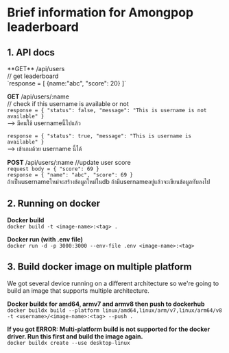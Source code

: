 <h1> Brief information for Amongpop leaderboard </h1>

<h2> 1. API docs </h2>
**GET** /api/users
<br>
// get leaderboard
<br>
`response = [ {name:"abc", "score": 20} ]` 

**GET**  /api/users/:name
<br>
// check if this username is available or not
<br>
`response = { "status": false, "message": "This is username is not available" }` 
<br>
--> มีคนใช้ usernameนี้ไปแล้ว


`response = { "status": true, "message": "This is username is available" }`
<br>
--> เข้าเกมด้วย username นี้ได้

**POST** /api/users/:name
//update user score
<br>
`request body = { "score": 69 }`
<br>
`response = { "name": "abc", "score": 69 }`
<br>
ถ้าเป็นusernameใหม่จะสร้างข้อมูลใหม่ในdb ถ้ามีusernameอยู่แล้วจะเขียนข้อมูลทับลงไป 

<h2> 2. Running on docker </h2>

**Docker build**
<br>
`docker build -t <image-name>:<tag> .`

**Docker run (with .env file)**
<br>
`docker run -d -p 3000:3000 --env-file .env <image-name>:<tag>`

<h2>3. Build docker image on multiple platform</h2>
<p>We got several device running on a different architecture so we're going to build an image that supports multiple architecture.</p>


**Docker buildx for amd64, armv7 and armv8 then push to dockerhub**
<br>
`docker buildx build --platform linux/amd64,linux/arm/v7,linux/arm64/v8 -t <username>/<image-name>:<tag> --push . `

**If you got ERROR: Multi-platform build is not supported for the docker driver. Run this first and build the image again.**
<br>
`docker buildx create --use desktop-linux`
